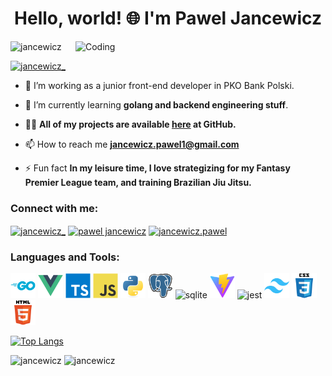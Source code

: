 <h1 align="center">Hello, world! 🌐​ I'm Pawel Jancewicz</h1>
<img align="right" alt="Coding" width="400" src="https://miro.medium.com/v2/resize:fit:1358/1*VMmvImch6VU5pc2VktY1uw.gif">

<p align="left"> <img src="https://komarev.com/ghpvc/?username=jancewicz&label=Profile%20views&color=0e75b6&style=flat" alt="jancewicz" /> </p>

<p align="left"> <a href="https://twitter.com/jancewicz_" target="blank"><img src="https://img.shields.io/twitter/follow/jancewicz_?logo=twitter&style=for-the-badge" alt="jancewicz_" /></a> </p>

- 🔭 I’m working as a junior front-end developer in PKO Bank Polski.

- 🌱 I’m currently learning **golang and backend engineering stuff**. 

- 👨‍💻 **All of my projects are available <a href="https://github.com/jancewicz?tab=repositories">here</a> at GitHub.**

- 📫 How to reach me **jancewicz.pawel1@gmail.com**

- ⚡ Fun fact **In my leisure time, I love strategizing for my Fantasy Premier League team, and training Brazilian Jiu Jitsu.**

<h3 align="left">Connect with me:</h3>
<p align="left">
<a href="https://twitter.com/jancewicz_" target="blank"><img align="center" src="https://raw.githubusercontent.com/rahuldkjain/github-profile-readme-generator/master/src/images/icons/Social/twitter.svg" alt="jancewicz_" height="30" width="40" /></a>
<a href="https://fb.com/pawel jancewicz" target="blank"><img align="center" src="https://raw.githubusercontent.com/rahuldkjain/github-profile-readme-generator/master/src/images/icons/Social/facebook.svg" alt="pawel jancewicz" height="30" width="40" /></a>
<a href="https://instagram.com/jancewicz.pawel" target="blank"><img align="center" src="https://raw.githubusercontent.com/rahuldkjain/github-profile-readme-generator/master/src/images/icons/Social/instagram.svg" alt="jancewicz.pawel" height="30" width="40" /></a>
</p>

<h3 align="left">Languages and Tools:</h3>
<div align="left">
    <img src="https://github.com/devicons/devicon/blob/master/icons/go/go-original-wordmark.svg" alt="go" width="40" height="40"/>
    <img src="https://github.com/devicons/devicon/blob/master/icons/vuejs/vuejs-original.svg" alt="vue" width="40" height="40"/>
    <img src="https://github.com/devicons/devicon/blob/master/icons/typescript/typescript-original.svg" alt="typescript" width="40" height="40"/>
    <img src="https://raw.githubusercontent.com/devicons/devicon/master/icons/javascript/javascript-original.svg" alt="javascript" width="40" height="40"/>
    <img src="https://raw.githubusercontent.com/devicons/devicon/master/icons/python/python-original.svg" alt="python" width="40" height="40"/>
    <img src="https://github.com/devicons/devicon/blob/master/icons/postgresql/postgresql-original.svg" alt="postgres" width="40" height="40"/>
    <img src="https://www.vectorlogo.zone/logos/sqlite/sqlite-icon.svg" alt="sqlite" width="40" height="40"/>
    <img src="https://github.com/devicons/devicon/blob/master/icons/vitejs/vitejs-original.svg" width="40" height="40"/>
    <img src="https://www.vectorlogo.zone/logos/jestjsio/jestjsio-icon.svg" alt="jest" width="40" height="40"/>
    <img src="https://github.com/devicons/devicon/blob/master/icons/tailwindcss/tailwindcss-original.svg" alt="tailwind" width="40" height="40" />
    <img src="https://raw.githubusercontent.com/devicons/devicon/master/icons/css3/css3-original-wordmark.svg" alt="css3" width="40" height="40"/>
    <img src="https://raw.githubusercontent.com/devicons/devicon/master/icons/html5/html5-original-wordmark.svg" alt="html5" width="40" height="40"/>
</div>

[![Top Langs](https://github-readme-stats-git-masterrstaa-rickstaa.vercel.app/api/top-langs/?username=jancewicz)](https://github.com/jancewicz/github-readme-stats)


<p>
  <img src="https://github-readme-stats.vercel.app/api?username=jancewicz&show_icons=true&locale=en" alt="jancewicz" />
  <img src="https://github-readme-streak-stats.herokuapp.com/?user=jancewicz&" alt="jancewicz" />
</p>






